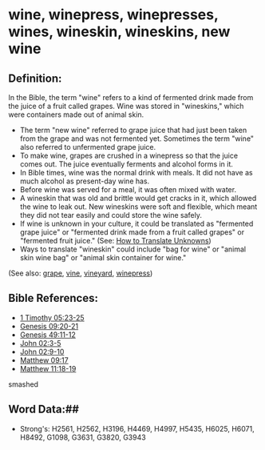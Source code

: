 # wine, winepress, winepresses, wines, wineskin, wineskins, new wine #

## Definition: ##

In the Bible, the term "wine" refers to a kind of fermented drink made from the juice of a fruit called grapes. Wine was stored in "wineskins," which were containers made out of animal skin.

 * The term "new wine" referred to grape juice that had just been taken from the grape and was not fermented yet. Sometimes the term "wine" also referred to unfermented grape juice.
 * To make wine, grapes are crushed in a winepress so that the juice comes out. The juice eventually ferments and alcohol forms in it.
 * In Bible times, wine was the normal drink with meals. It did not have as much alcohol as present-day wine has.
 * Before wine was served for a meal, it was often mixed with water.
 * A wineskin that was old and brittle would get cracks in it, which allowed the wine to leak out. New wineskins were soft and flexible, which meant they did not tear easily and could store the wine safely.
 * If wine is unknown in your culture, it could be translated as "fermented grape juice" or "fermented drink made from a fruit called grapes" or "fermented fruit juice." (See: [How to Translate Unknowns](rc://en/ta/man/translate/translate-unknown))
 * Ways to translate "wineskin" could include "bag for wine" or "animal skin wine bag" or "animal skin container for wine."

(See also: [grape](grape.md), [vine](vine.md), [vineyard](vineyard.md), [winepress](winepress.md))

## Bible References: ##

* [1 Timothy 05:23-25](rc://en/tn/help/1ti/05/23)
* [Genesis 09:20-21](rc://en/tn/help/gen/09/20)
* [Genesis 49:11-12](rc://en/tn/help/gen/49/11)
* [John 02:3-5](rc://en/tn/help/jhn/02/03)
* [John 02:9-10](rc://en/tn/help/jhn/02/09)
* [Matthew 09:17](rc://en/tn/help/mat/09/17)
* [Matthew 11:18-19](rc://en/tn/help/mat/11/18)

smashed

## Word Data:##

* Strong's: H2561, H2562, H3196, H4469, H4997, H5435, H6025, H6071, H8492, G1098, G3631, G3820, G3943
